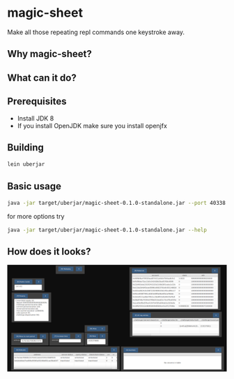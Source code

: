 # magic-sheet

Make all those repeating repl commands one keystroke away.

## Why magic-sheet?

## What can it do?

## Prerequisites 

- Install JDK 8
- If you install OpenJDK make sure you install openjfx

## Building 

```bash
lein uberjar
```

## Basic usage

```bash
java -jar target/uberjar/magic-sheet-0.1.0-standalone.jar --port 40338
```

for more options try

```bash
java -jar target/uberjar/magic-sheet-0.1.0-standalone.jar --help

```
## How does it looks?

<img src="/doc/sheet-sample.png?raw=true"/>
